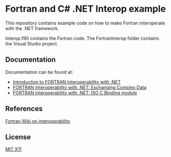 Fortran and C# .NET Interop example
===================================

This repository contains example code on how to make Fortran interoperate with the .NET framework.

Interop.f90 contains the Fortran code.
The FortranInterop folder contains the Visual Studio project.

Documentation
-------------

Documentation can be found at:

* [Introduction to FORTRAN Interoperability with .NET](http://www.codeproject.com/Articles/1099942/FORTRAN-Interoperability-with-NET-Exchanging-Compl)
* [FORTRAN Interoperability with .NET: Exchanging Complex Data](http://www.codeproject.com/Articles/1065197/Introduction-to-FORTRAN-Interoperability-with-NET)
* [FORTRAN Interoperability with .NET: ISO C Binding module](http://www.codeproject.com/Articles/1096974/FORTRAN-Interoperability-with-NET-Part-II-ISO-C-Bi)

References
----------

[Fortran Wiki on interoperability](http://fortranwiki.org/fortran/show/Interoperability)


License
-------

[MIT X11](http://en.wikipedia.org/wiki/MIT_License)